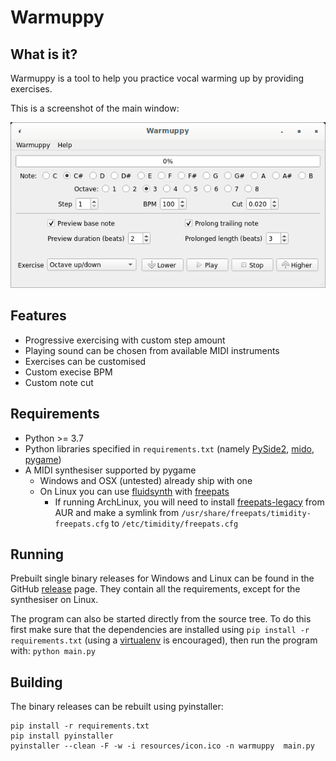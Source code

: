 # Warmuppy

## What is it?

Warmuppy is a tool to help you practice vocal warming up by providing exercises.

This is a screenshot of the main window:

![alt text](https://github.com/xstasi/warmuppy/blob/master/resources/screenshot.png?raw=true)

## Features

* Progressive exercising with custom step amount
* Playing sound can be chosen from available MIDI instruments
* Exercises can be customised
* Custom execise BPM
* Custom note cut

## Requirements

* Python >= 3.7
* Python libraries specified in `requirements.txt` (namely [PySide2](https://pypi.org/project/PySide2/), [mido](https://pypi.org/project/mido/), [pygame](https://www.pygame.org/))
* A MIDI synthesiser supported by pygame
  * Windows and OSX (untested) already ship with one
  * On Linux you can use [fluidsynth](https://www.fluidsynth.org) with [freepats](https://freepats.zenvoid.org/SoundSets/general-midi.html)
    * If running ArchLinux, you will need to install [freepats-legacy](https://aur.archlinux.org/packages/freepats-legacy/) from AUR and make a symlink from `/usr/share/freepats/timidity-freepats.cfg` to `/etc/timidity/freepats.cfg`


## Running

Prebuilt single binary releases for Windows and Linux can be found in the GitHub [release](https://github.com/xstasi/warmuppy/releases) page. They contain all the requirements, except for the synthesiser on Linux.

The program can also be started directly from the source tree. To do this first make sure that the dependencies are installed using `pip install -r requirements.txt` (using a [virtualenv](https://docs.python.org/3/tutorial/venv.html) is encouraged), then run the program with: `python main.py`

## Building

The binary releases can be rebuilt using pyinstaller:

```
pip install -r requirements.txt
pip install pyinstaller
pyinstaller --clean -F -w -i resources/icon.ico -n warmuppy  main.py
```

